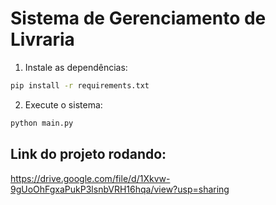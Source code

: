 # Sistema de Gerenciamento de Livraria

1. Instale as dependências:
```bash
pip install -r requirements.txt
```

2. Execute o sistema:
```bash
python main.py
```

## Link do projeto rodando:
https://drive.google.com/file/d/1Xkvw-9gUoOhFgxaPukP3lsnbVRH16hqa/view?usp=sharing
